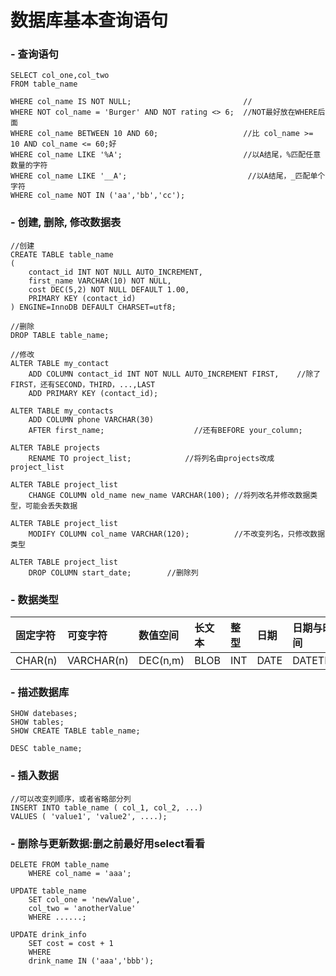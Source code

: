 # 数据库基本查询语句

### - 查询语句

```
SELECT col_one,col_two
FROM table_name

WHERE col_name IS NOT NULL;                         //
WHERE NOT col_name = 'Burger' AND NOT rating <> 6;  //NOT最好放在WHERE后面
WHERE col_name BETWEEN 10 AND 60;                   //比 col_name >= 10 AND col_name <= 60;好
WHERE col_name LIKE '%A';                           //以A结尾，%匹配任意数量的字符
WHERE col_name LIKE '__A';                           //以A结尾，_匹配单个字符
WHERE col_name NOT IN ('aa','bb','cc');
```

### - 创建, 删除, 修改数据表

```
//创建
CREATE TABLE table_name
(
    contact_id INT NOT NULL AUTO_INCREMENT,
    first_name VARCHAR(10) NOT NULL,
    cost DEC(5,2) NOT NULL DEFAULT 1.00,
    PRIMARY KEY (contact_id)
) ENGINE=InnoDB DEFAULT CHARSET=utf8;

//删除
DROP TABLE table_name;

//修改
ALTER TABLE my_contact
    ADD COLUMN contact_id INT NOT NULL AUTO_INCREMENT FIRST,    //除了FIRST，还有SECOND，THIRD，...,LAST
    ADD PRIMARY KEY (contact_id);

ALTER TABLE my_contacts
    ADD COLUMN phone VARCHAR(30)
    AFTER first_name;                    //还有BEFORE your_column;

ALTER TABLE projects
    RENAME TO project_list;            //将列名由projects改成project_list

ALTER TABLE project_list
    CHANGE COLUMN old_name new_name VARCHAR(100); //将列改名并修改数据类型，可能会丢失数据

ALTER TABLE project_list
    MODIFY COLUMN col_name VARCHAR(120);          //不改变列名，只修改数据类型
    
ALTER TABLE project_list
    DROP COLUMN start_date;        //删除列

```

### - 数据类型

| 固定字符 | 可变字符 | 数值空间 | 长文本 | 整型 | 日期 | 日期与时间 |
| :--- | :--- | :--- | :--- | :--- | :--- | :--- |
| CHAR\(n\) | VARCHAR\(n\) | DEC\(n,m\) | BLOB | INT | DATE | DATETIME |

### - 描述数据库

```
SHOW datebases;
SHOW tables;
SHOW CREATE TABLE table_name;

DESC table_name;
```

### - 插入数据

```
//可以改变列顺序，或者省略部分列
INSERT INTO table_name ( col_1, col_2, ...)
VALUES ( 'value1', 'value2', ....);
```

### - 删除与更新数据:删之前最好用select看看

```
DELETE FROM table_name
    WHERE col_name = 'aaa';

UPDATE table_name
    SET col_one = 'newValue',
    col_two = 'anotherValue'
    WHERE ......;

UPDATE drink_info
    SET cost = cost + 1
    WHERE
    drink_name IN ('aaa','bbb');
```



